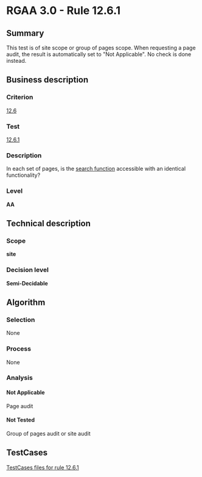 # RGAA 3.0 -  Rule 12.6.1

## Summary

This test is of site scope or group of pages scope. When requesting a page audit, the result is automatically set to "Not Applicable". No check is done instead.

## Business description

### Criterion

[12.6](http://disic.github.io/rgaa_referentiel_en/RGAA3.0_Criteria_English_version_v1.html#crit-12-6)

### Test

[12.6.1](http://disic.github.io/rgaa_referentiel_en/RGAA3.0_Criteria_English_version_v1.html#test-12-6-1)

### Description
In each set of pages,
    is the <a href="http://disic.github.io/rgaa_referentiel_en/RGAA3.0_Glossary_English_version_v1.html#mMoteurRecherche">search
  function</a> accessible with an identical
    functionality? 


### Level

**AA**

## Technical description

### Scope

**site**

### Decision level

**Semi-Decidable**

## Algorithm

### Selection

None

### Process

None

### Analysis

#### Not Applicable

Page audit 

#### Not Tested

Group of pages audit or site audit



##  TestCases 

[TestCases files for rule 12.6.1](https://github.com/Asqatasun/Asqatasun/tree/master/rules/rules-rgaa3.0/src/test/resources/testcases/rgaa30/Rgaa30Rule120601/) 


